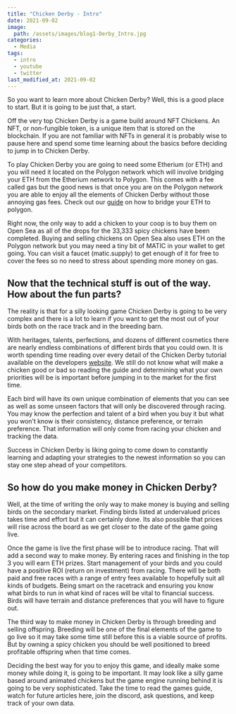 ```yaml
---
title: "Chicken Derby - Intro"
date: 2021-09-02
image: 
  path: /assets/images/blog1-Derby_Intro.jpg
categories:
  - Media
tags:
  - intro
  - youtube
  - twitter
last_modified_at: 2021-09-02
---
```


So you want to learn more about Chicken Derby? Well, this is a good place to start.  But it is going to be just that, a start.

Off the very top Chicken Derby is a game build around NFT Chickens. An NFT, or non-fungible token, is a unique item that is stored on the blockchain. If you are not familiar with NFTs in general it is probably wise to pause here and spend some time learning about the basics before deciding to jump in to Chicken Derby.

<!--more-->

To play Chicken Derby you are going to need some Etherium (or ETH) and you will need it located on the Polygon network which will involve bridging your ETH from the Etherium network to Polygon. This comes with a fee called gas but the good news is that once you are on the Polygon network you are able to enjoy all the elements of Chicken Derby without those annoying gas fees. Check out our [guide](https://www.youtube.com/watch?v=XnqzhvUuF2o) on how to bridge your ETH to polygon. 

Right now, the only way to add a chicken to your coop is to buy them on Open Sea as all of the drops for the 33,333 spicy chickens have been completed. Buying and selling chickens on Open Sea also uses ETH on the Polygon network but you may need a tiny bit of MATIC in your wallet to get going. You can visit a faucet (matic.supply) to get enough of it for free to cover the fees so no need to stress about spending more money on gas.

## Now that the technical stuff is out of the way. How about the fun parts?

The reality is that for a silly looking game Chicken Derby is going to be very complex and there is a lot to learn if you want to get the most out of your birds both on the race track and in the breeding barn.  

With heritages, talents, perfections, and dozens of different cosmetics there are nearly endless combinations of different birds that you could own. It is worth spending time reading over every detail of the Chicken Derby tutorial available on the developers [website](https://bitlovin.gitbook.io/chicken-derby-tutorial/). We still do not know what will make a chicken good or bad so reading the guide and determining what your own priorities will be is important before jumping in to the market for the first time.

Each bird will have its own unique combination of elements that you can see as well as some unseen factors that will only be discovered through racing. You may know the perfection and talent of a bird when you buy it but what you won’t know is their consistency, distance preference, or terrain preference. That information will only come from racing your chicken and tracking the data.

Success in Chicken Derby is liking going to come down to constantly learning and adapting your strategies to the newest information so you can stay one step ahead of your competitors.

## So how do you make money in Chicken Derby?

Well, at the time of writing the only way to make money is buying and selling birds on the secondary market. Finding birds listed at undervalued prices takes time and effort but it can certainly done. Its also possible that prices will rise across the board as we get closer to the date of the game going live.

Once the game is live the first phase will be to introduce racing. That will add a second way to make money. By entering races and finishing in the top 3 you will earn ETH prizes. Start management of your birds and you could have a positive ROI (return on investment) from racing. There will be both paid and free races with a range of entry fees available to hopefully suit all kinds of budgets. Being smart on the racetrack and ensuring you know what birds to run in what kind of races will be vital to financial success. Birds will have terrain and distance preferences that you will have to figure out.

The third way to make money in Chicken Derby is through breeding and selling offspring. Breeding will be one of the final elements of the game to go live so it may take some time still before this is a viable source of profits. But by owning a spicy chicken you should be well positioned to breed profitable offspring when that time comes.

Deciding the best way for you to enjoy this game, and ideally make some money while doing it, is going to be important. It may look like a silly game based around animated chickens but the game engine running behind it is going to be very sophisticated. Take the time to read the games guide, watch for future articles here, join the discord, ask questions, and keep track of your own data.  